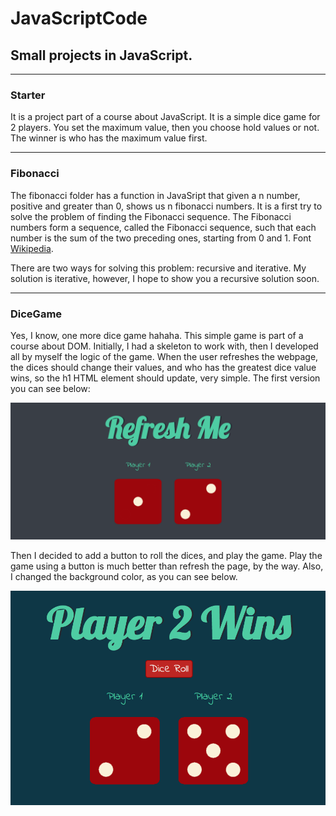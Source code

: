 # JavaScriptCode
## Small projects in JavaScript.

****************************************

### Starter

It is a project part of a course about JavaScript. It is a simple dice game for 2 players. You set the maximum value, then you choose hold values or not. The winner is who has the maximum value first.

****************************************

### Fibonacci

The fibonacci folder has a function in JavaSript that given a n number, positive and greater than 0, shows us n fibonacci numbers. It is a first try to solve the problem of finding the Fibonacci sequence. The Fibonacci numbers form a sequence, called the Fibonacci sequence, such that each number is the sum of the two preceding ones, starting from 0 and 1. Font [Wikipedia](https://en.wikipedia.org/wiki/Fibonacci_number).


There are two ways for solving this problem: recursive and iterative. My solution is iterative, however, I hope to show you a recursive solution soon.

****************************************

### DiceGame

Yes, I know, one more dice game hahaha. This simple game is part of a course about DOM. Initially, I had a skeleton to work with, then I developed all by myself the logic of the game. When the user refreshes the webpage, the dices should change their values, and who has the greatest dice value wins, so the h1 HTML element should update, very simple. The first version you can see below:

![First version of the webpage](/diceGame/images/first-version.png)

Then I decided to add a button to roll the dices, and play the game. Play the game using a button is much better than refresh the page, by the way. Also, I changed the background color, as you can see below. 


![Second version of the webpage](/diceGame/images/second-version.PNG)





